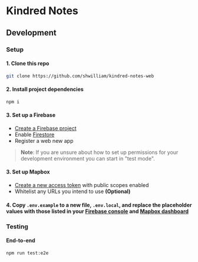 # Kindred Notes

## Development

### Setup

#### 1. Clone this repo

```bash
git clone https://github.com/shwilliam/kindred-notes-web
```

#### 2. Install project dependencies

```bash
npm i
```

#### 3. Set up a Firebase

- [Create a Firebase project](https://console.firebase.google.com/)
- Enable [Firestore](https://firebase.google.com/docs/firestore/)
- Register a web new app

> **Note**: If you are unsure about how to set up permissions for your development
> environment you can start in "test mode".

#### 3. Set up Mapbox

- [Create a new access token](https://account.mapbox.com/access-tokens/create)
  with public scopes enabled
- Whitelist any URLs you intend to use **(Optional)**

#### 4. Copy `.env.example` to a new file, `.env.local`, and replace the placeholder values with those listed in your [Firebase console](https://console.firebase.google.com/) and [Mapbox dashboard](https://account.mapbox.com/access-tokens/)

### Testing

#### End-to-end

```bash
npm run test:e2e
```
